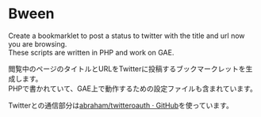 Bween
=====
Create a bookmarklet to post a status to twitter with the title and url now you are browsing.  
These scripts are written in PHP and work on GAE.

閲覧中のページのタイトルとURLをTwitterに投稿するブックマークレットを生成します。  
PHPで書かれていて、GAE上で動作するための設定ファイルも含まれています。  

Twitterとの通信部分は[abraham/twitteroauth · GitHub](https://github.com/abraham/twitteroauth "abraham/twitteroauth · GitHub")を使っています。
